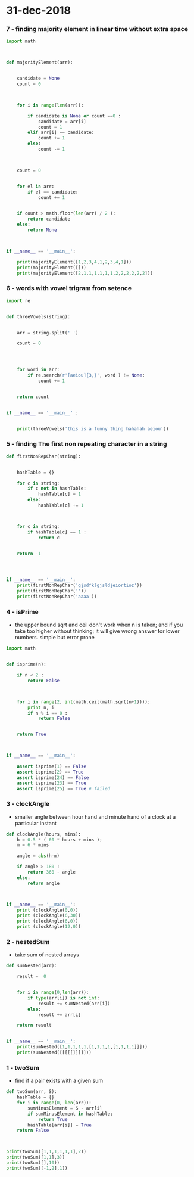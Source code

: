# 31-dec-2018


### 7 - finding majority element in linear time without extra space


```python
import math



def majorityElement(arr):


    candidate = None
    count = 0



    for i in range(len(arr)):

        if candidate is None or count ==0 :
            candidate = arr[i]
            count = 1
        elif arr[i] == candidate:
            count += 1
        else:
            count -= 1



    count = 0


    for el in arr:
        if el == candidate:
            count += 1


    if count > math.floor(len(arr) / 2 ):
        return candidate
    else:
        return None



if __name__ == '__main__':

    print(majorityElement([1,2,3,4,1,2,3,4,1]))
    print(majorityElement([]))
    print(majorityElement([2,1,1,1,1,1,1,2,2,2,2,2,2]))
```

### 6 - words with vowel trigram from setence

```python
import re


def threeVowels(string):


    arr = string.split(' ')

    count = 0




    for word in arr:
        if re.search(r'[aeiou]{3,}', word ) != None:
            count += 1


    return count


if __name__ == '__main__' :


    print(threeVowels('this is a funny thing hahahah aeiou'))
```

### 5 - finding The first non repeating character in a string

```python
def firstNonRepChar(string):


    hashTable = {}

    for c in string:
        if c not in hashTable:
            hashTable[c] = 1
        else:
            hashTable[c] += 1



    for c in string:
        if hashTable[c] == 1 :
            return c


    return -1




if __name__ == '__main__':
    print(firstNonRepChar('gjsdfklgjsldjeiortioz'))
    print(firstNonRepChar(''))
    print(firstNonRepChar('aaaa'))

```


### 4 - isPrime

- the upper bound sqrt and ceil don't work when n is taken; and if you take too higher without thinking; it will give wrong answer for lower numbers. simple but error prone

```python
import math


def isprime(n):

    if n < 2 :
        return False



    for i in range(2, int(math.ceil(math.sqrt(n+1)))):
        print n, i
        if n % i == 0 :
            return False


    return True



if __name__ == '__main__':

    assert isprime(1) == False
    assert isprime(2) == True
    assert isprime(24) == False
    assert isprime(23) == True
    assert isprime(25) == True # failed
```

### 3 - clockAngle

- smaller angle between hour hand and minute hand of a clock at a particular instant

```python
def clockAngle(hours, mins):
    h = 0.5 * ( 60 * hours + mins );
    m = 6 * mins

    angle = abs(h-m)

    if angle > 180 :
        return 360 - angle
    else:
        return angle



if __name__ == '__main__':
    print (clockAngle(0,0))
    print (clockAngle(6,30))
    print (clockAngle(6,0))
    print (clockAngle(12,0))
```

### 2 - nestedSum
- take sum of nested arrays

```python
def sumNested(arr):

    result =  0


    for i in range(0,len(arr)):
        if type(arr[i]) is not int:
            result += sumNested(arr[i])
        else:
            result += arr[i]

    return result


if __name__ == '__main__':
    print(sumNested([1,1,1,1,1,[1,1,1,1,[1,1,1,1]]]))
    print(sumNested([[[[[]]]]]))

```

### 1 - twoSum

- find if a pair exists with a given sum

```python
def twoSum(arr, S):
    hashTable = {}
    for i in range(0, len(arr)):
        sumMinusElement = S - arr[i]
        if sumMinusElement in hashTable:
            return True
        hashTable[arr[i]] = True
    return False



print(twoSum([1,1,1,1,1,1],2))
print(twoSum([1,1],3))
print(twoSum([],10))
print(twoSum([-1,2],1))

```

